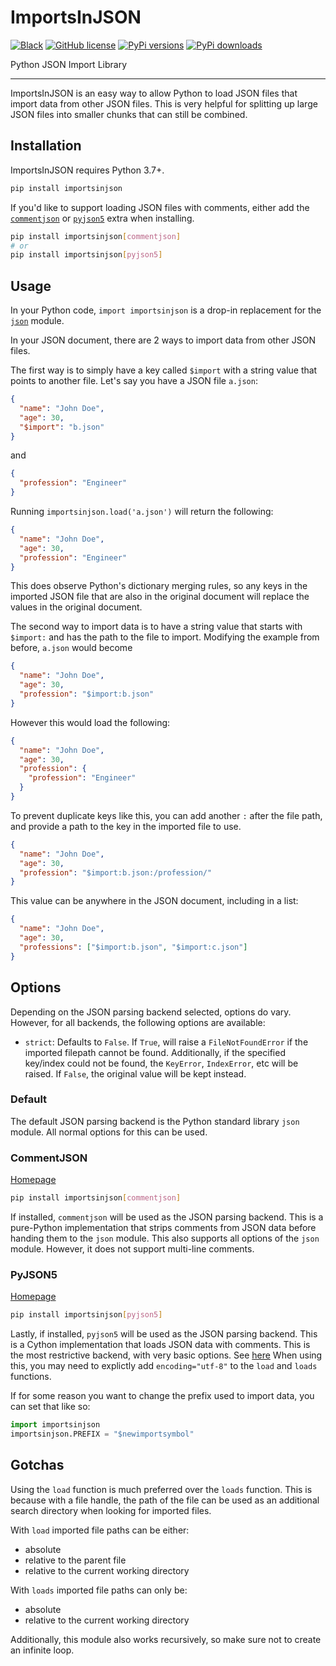 # ImportsInJSON

[![Black](https://img.shields.io/badge/code%20style-black-000000.svg)](https://github.com/psf/black)
[![GitHub license](https://img.shields.io/github/license/NathanVaughn/importsinjson)](https://github.com/NathanVaughn/importsinjson/blob/master/LICENSE)
[![PyPi versions](https://img.shields.io/pypi/pyversions/importsinjson)](https://pypi.org/project/importsinjson)
[![PyPi downloads](https://img.shields.io/pypi/dm/importsinjson)](https://pypi.org/project/importsinjson)

Python JSON Import Library

---

ImportsInJSON is an easy way to allow Python to load JSON files that import data
from other JSON files. This is very helpful for splitting up large JSON files
into smaller chunks that can still be combined.

## Installation

ImportsInJSON requires Python 3.7+.

```bash
pip install importsinjson
```

If you'd like to support loading JSON files with comments, either add
the [`commentjson`](https://pypi.org/project/commentjson/) or
[`pyjson5`](https://pypi.org/project/pyjson5/) extra when installing.

```bash
pip install importsinjson[commentjson]
# or
pip install importsinjson[pyjson5]
```

## Usage

In your Python code, `import importsinjson` is a drop-in replacement for the
[`json`](https://docs.python.org/3/library/json.html) module.

In your JSON document, there are 2 ways to import data from other JSON files.

The first way is to simply have a key called `$import` with a string value
that points to another file. Let's say you have a JSON file `a.json`:

```json
{
  "name": "John Doe",
  "age": 30,
  "$import": "b.json"
}
```

and

```json
{
  "profession": "Engineer"
}
```

Running `importsinjson.load('a.json')` will return the following:

```json
{
  "name": "John Doe",
  "age": 30,
  "profession": "Engineer"
}
```

This does observe Python's dictionary merging rules, so any keys in the imported
JSON file that are also in the original document will replace the values in the
original document.

The second way to import data is to have a string value that starts with `$import:`
and has the path to the file to import. Modifying the example from before, `a.json`
would become

```json
{
  "name": "John Doe",
  "age": 30,
  "profession": "$import:b.json"
}
```

However this would load the following:

```json
{
  "name": "John Doe",
  "age": 30,
  "profession": {
    "profession": "Engineer"
  }
}
```

To prevent duplicate keys like this, you can add another `:` after the file path,
and provide a path to the key in the imported file to use.

```json
{
  "name": "John Doe",
  "age": 30,
  "profession": "$import:b.json:/profession/"
}
```

This value can be anywhere in the JSON document, including in a list:

```json
{
  "name": "John Doe",
  "age": 30,
  "professions": ["$import:b.json", "$import:c.json"]
}
```

## Options

Depending on the JSON parsing backend selected, options do vary.
However, for all backends, the following options are available:

- `strict`: Defaults to `False`. If `True`, will raise a `FileNotFoundError`
  if the imported filepath cannot be found. Additionally, if the specified key/index
  could not be found, the `KeyError`, `IndexError`, etc will be raised. If `False`,
  the original value will be kept instead.

### Default

The default JSON parsing backend is the Python standard library `json` module.
All normal options for this can be used.

### CommentJSON

[Homepage](https://commentjson.readthedocs.io/en/latest/)

```bash
pip install importsinjson[commentjson]
```

If installed, `commentjson` will be used as the JSON parsing backend.
This is a pure-Python implementation that strips comments from JSON data before
handing them to the `json` module. This also supports all options of the `json` module.
However, it does not support multi-line comments.

### PyJSON5

[Homepage](https://pyjson5.readthedocs.io/en/latest/)

```bash
pip install importsinjson[pyjson5]
```

Lastly, if installed, `pyjson5` will be used as the JSON parsing backend.
This is a Cython implementation that loads JSON data with comments. This is the most
restrictive backend, with very basic options.
See [here](https://pyjson5.readthedocs.io/en/latest/decoder.html#pyjson5.load)
When using this, you may need to explictly add `encoding="utf-8"` to the `load` and
`loads` functions.

If for some reason you want to change the prefix used to import data, you can set
that like so:

```python
import importsinjson
importsinjson.PREFIX = "$newimportsymbol"
```

## Gotchas

Using the `load` function is much preferred over the `loads` function.
This is because with a file handle, the path of the file can be used as an additional
search directory when looking for imported files.

With `load` imported file paths can be either:

- absolute
- relative to the parent file
- relative to the current working directory

With `loads` imported file paths can only be:

- absolute
- relative to the current working directory

Additionally, this module also works recursively, so make sure not to create an
infinite loop.
